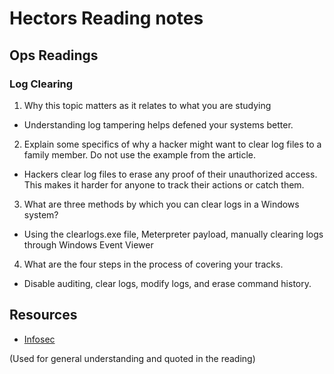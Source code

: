 # Hectors Reading notes

## Ops Readings

### Log Clearing

1. Why this topic matters as it relates to what you are studying

- Understanding log tampering helps defened your systems better.

2. Explain some specifics of why a hacker might want to clear log files to a family member. Do not use the example from the article.

- Hackers clear log files to erase any proof of their unauthorized access. This makes it harder for anyone to track their actions or catch them.

3. What are three methods by which you can clear logs in a Windows system?
    
- Using the clearlogs.exe file, Meterpreter payload, manually clearing logs through Windows Event Viewer

4. What are the four steps in the process of covering your tracks.

- Disable auditing, clear logs, modify logs, and erase command history.

## Resources

- [Infosec](https://resources.infosecinstitute.com/topics/hacking/ethical-hacking-log-tampering-101/)

(Used for general understanding and quoted in the reading)